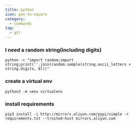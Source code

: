 ```yaml
---
title: python
icon: pen-to-square
category:
  - commands
tag:
  - git
---
```


### I need a random string(including digits)

```shell
python -c "import random;import string;print(''.join(random.sample(string.ascii_letters + string.digits, 8)))"
```

### create a virtual env

```shell
python3 -m venv virtualenv
```

### install requirements
```shell
pip3 install -i http://mirrors.aliyun.com/pypi/simple -r requirements.txt --trusted-host mirrors.aliyun.com
```